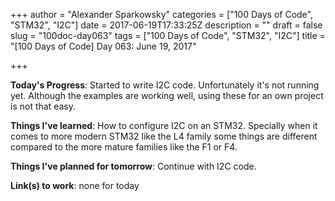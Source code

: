+++
author = "Alexander Sparkowsky"
categories = ["100 Days of Code", "STM32", "I2C"]
date = 2017-06-19T17:33:25Z
description = ""
draft = false
slug = "100doc-day063"
tags = ["100 Days of Code", "STM32", "I2C"]
title = "[100 Days of Code] Day 063: June 19, 2017"

+++

**Today's Progress**: Started to write I2C code. Unfortunately it's not running yet. Although the examples are working well, using these for an own project is not that easy.

**Things I've learned**: How to configure I2C on an STM32. Specially when it comes to more modern STM32 like the L4 family some things are different compared to the more mature families like the F1 or F4. 

**Things I've planned for tomorrow**: Continue with I2C code.

**Link(s) to work**: none for today

